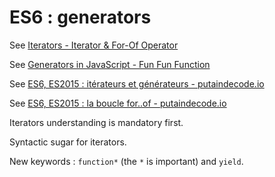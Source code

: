 # ES6 : generators

See [Iterators - Iterator & For-Of Operator](http://es6-features.org/#IteratorForOfOperator)

See [Generators in JavaScript - Fun Fun Function](https://www.youtube.com/watch?v=QOnUcU8U_XE&index=2&list=PL0zVEGEvSaeG2T5n8FuPGb11JHea7idb9)

See [ES6, ES2015 : itérateurs et générateurs - putaindecode.io](https://putaindecode.io/fr/articles/js/es2015/generators/)

See [ES6, ES2015 : la boucle for..of - putaindecode.io](https://putaindecode.io/fr/articles/js/es2015/for-of/)

Iterators understanding is mandatory first.

Syntactic sugar for iterators.

New keywords : `function*` (the `*` is important) and `yield`.
